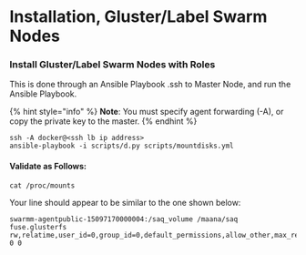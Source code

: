 # Installation, Gluster/Label Swarm Nodes

### Install Gluster/Label Swarm Nodes with Roles

This is done through an Ansible Playbook .ssh to Master Node, and run the Ansible Playbook.

{% hint style="info" %}
**Note**:  You must specify agent forwarding \(-A\), or copy the private key to the master.
{% endhint %}

```text
ssh -A docker@<ssh lb ip address>
ansible-playbook -i scripts/d.py scripts/mountdisks.yml
```

#### Validate as Follows:

```text
cat /proc/mounts
```

Your line should appear to be similar to the one shown below: 

```text
swarmm-agentpublic-15097170000004:/saq_volume /maana/saq fuse.glusterfs rw,relatime,user_id=0,group_id=0,default_permissions,allow_other,max_read=131072 0 0
```


